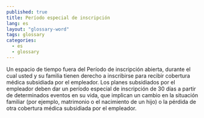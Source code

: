 ```yaml
---
published: true
title: Período especial de inscripción
lang: es
layout: "glossary-word"
tags: glossary
categories:
  - es
  - glossary
---
```


Un espacio de tiempo fuera del Período de inscripción abierta, durante el cual usted y su familia tienen derecho a inscribirse para recibir cobertura médica subsidiada por el empleador.  Los planes subsidiados por el empleador deben dar  un período especial de inscripción de 30 días a partir de determinados eventos en su vida, que implican un cambio en la situación familiar (por ejemplo, matrimonio o el nacimiento de un hijo) o la pérdida de otra cobertura médica subsidiada por el empleador. 
